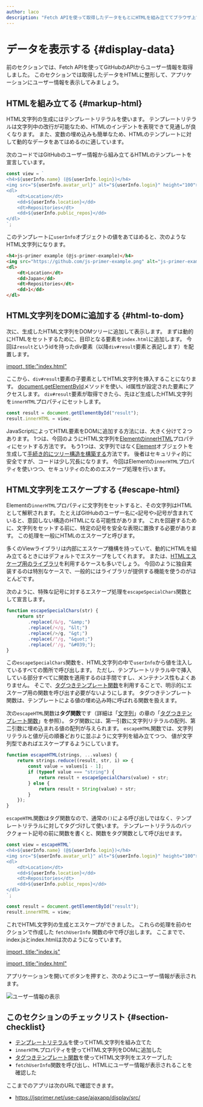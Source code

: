 ```yaml
---
author: laco
description: "Fetch APIを使って取得したデータをもとにHTMLを組み立ててブラウザ上で表示します。"
---
```


# データを表示する {#display-data}

前のセクションでは、Fetch APIを使ってGitHubのAPIからユーザー情報を取得しました。
このセクションでは取得したデータをHTMLに整形して、アプリケーションにユーザー情報を表示してみましょう。

## HTMLを組み立てる {#markup-html}

HTML文字列の生成にはテンプレートリテラルを使います。
テンプレートリテラルは文字列中の改行が可能なため、HTMLのインデントを表現できて見通しが良くなります。
また、変数の埋め込みも簡単なため、HTMLのテンプレートに対して動的なデータをあてはめるのに適しています。

次のコードではGitHubのユーザー情報から組み立てるHTMLのテンプレートを宣言しています。

<!-- 差分コードなので -->
<!-- doctest:disable -->
```js
const view = `
<h4>${userInfo.name} (@${userInfo.login})</h4>
<img src="${userInfo.avatar_url}" alt="${userInfo.login}" height="100">
<dl>
    <dt>Location</dt>
    <dd>${userInfo.location}</dd>
    <dt>Repositories</dt>
    <dd>${userInfo.public_repos}</dd>
</dl>
`;
```

このテンプレートに`userInfo`オブジェクトの値をあてはめると、次のようなHTML文字列になります。

```html
<h4>js-primer example (@js-primer-example)</h4>
<img src="https://github.com/js-primer-example.png" alt="js-primer-example" height="100">
<dl>
    <dt>Location</dt>
    <dd>Japan</dd>
    <dt>Repositories</dt>
    <dd>1</dd>
</dl>
```

## HTML文字列をDOMに追加する {#html-to-dom}

次に、生成したHTML文字列をDOMツリーに追加して表示します。
まずは動的にHTMLをセットするために、目印となる要素を`index.html`に追加します。
今回は`result`というidを持ったdiv要素（以降`div#result`要素と表記します）を配置します。

<!-- `div#result` についてはno-use-prototype-hashのオプションで許可している。 -->

[import, title:"index.html"](./src/index.html)

ここから、`div#result`要素の子要素としてHTML文字列を挿入することになります。
[document.getElementById][]メソッドを使い、id属性が設定された要素にアクセスします。
`div#result`要素が取得できたら、先ほど生成したHTML文字列を`innerHTML`プロパティにセットします。

<!-- 差分コードなので -->
<!-- doctest:disable -->
```js
const result = document.getElementById("result");
result.innerHTML = view;
```

JavaScriptによってHTML要素をDOMに追加する方法には、大きく分けて２つあります。
1つは、今回のようにHTML文字列を[ElementのinnerHTML][]プロパティにセットする方法です。
もう1つは、文字列ではなく[Element][]オブジェクトを生成して[手続き的にツリー構造を構築する][]方法です。
後者はセキュリティ的に安全ですが、コードは少し冗長になります。
今回はElementの`innerHTML`プロパティを使いつつ、セキュリティのためのエスケープ処理を行います。

## HTML文字列をエスケープする {#escape-html}

Elementの`innerHTML`プロパティに文字列をセットすると、その文字列はHTMLとして解釈されます。
たとえばGitHubのユーザー名に`<`記号や`>`記号が含まれていると、意図しない構造のHTMLになる可能性があります。
これを回避するために、文字列をセットする前に、特定の記号を安全な表現に置換する必要があります。
この処理を一般にHTMLのエスケープと呼びます。

多くのViewライブラリは内部にエスケープ機構を持っていて、動的にHTMLを組み立てるときにはデフォルトでエスケープをしてくれます。
または、[HTMLエスケープ用のライブラリ][]を利用するケースも多いでしょう。
今回のように独自実装するのは特別なケースで、一般的にはライブラリが提供する機能を使うのがほとんどです。

次のように、特殊な記号に対するエスケープ処理を`escapeSpecialChars`関数として宣言します。

```js
function escapeSpecialChars(str) {
    return str
        .replace(/&/g, "&amp;")
        .replace(/</g, "&lt;")
        .replace(/>/g, "&gt;")
        .replace(/"/g, "&quot;")
        .replace(/'/g, "&#039;");
}
```

この`escapeSpecialChars`関数を、HTML文字列の中で`userInfo`から値を注入しているすべての箇所で呼び出します。
ただし、テンプレートリテラル中で挿入している部分すべてに関数を適用するのは手間ですし、メンテナンス性もよくありません。
そこで、[タグつきテンプレート関数][]を利用することで、明示的にエスケープ用の関数を呼び出す必要がないようにします。
タグつきテンプレート関数は、テンプレートによる値の埋め込み時に呼ばれる関数を扱えます。

次の`escapeHTML`関数は**タグ関数**です（詳細は「[文字列][]」の章の「[タグつきテンプレート関数][]」を参照）。
タグ関数には、第一引数に文字列リテラルの配列、第二引数に埋め込まれる値の配列が与えられます。
`escapeHTML`関数では、文字列リテラルと値が元の順番どおりに並ぶように文字列を組み立てつつ、
値が文字列型であればエスケープするようにしています。

```js
function escapeHTML(strings, ...values) {
    return strings.reduce((result, str, i) => {
        const value = values[i - 1];
        if (typeof value === "string") {
            return result + escapeSpecialChars(value) + str;
        } else {
            return result + String(value) + str;
        }
    });
}
```

`escapeHTML`関数はタグ関数なので、通常の`()`による呼び出しではなく、テンプレートリテラルに対してタグづけして使います。
テンプレートリテラルのバッククォート記号の前に関数を書くと、関数をタグ関数として呼び出せます。

<!-- 差分コードなので -->
<!-- doctest:disable -->
```js
const view = escapeHTML`
<h4>${userInfo.name} (@${userInfo.login})</h4>
<img src="${userInfo.avatar_url}" alt="${userInfo.login}" height="100">
<dl>
    <dt>Location</dt>
    <dd>${userInfo.location}</dd>
    <dt>Repositories</dt>
    <dd>${userInfo.public_repos}</dd>
</dl>
`;

const result = document.getElementById("result");
result.innerHTML = view;
```

これでHTML文字列の生成とエスケープができました。
これらの処理を前のセクションで作成した `fetchUserInfo` 関数の中で呼び出します。
ここまでで、index.jsとindex.htmlは次のようになっています。

[import, title:"index.js"](src/index.js)

[import, title:"index.html"](src/index.html)

アプリケーションを開いてボタンを押すと、次のようにユーザー情報が表示されます。

![ユーザー情報の表示](img/fig-1.png)

## このセクションのチェックリスト {#section-checklist}

- [テンプレートリテラル][]を使ってHTML文字列を組み立てた
- `innerHTML`プロパティを使ってHTML文字列をDOMに追加した
- [タグつきテンプレート関数][]を使ってHTML文字列をエスケープした
- `fetchUserInfo`関数を呼び出し、HTMLにユーザー情報が表示されることを確認した

ここまでのアプリは次のURLで確認できます。

- <https://jsprimer.net/use-case/ajaxapp/display/src/>

<!-- sandpackの問題でindex.jsがscriptタグとは異なる読み方がされ、globalに関数が追加されない。そのためappendCodeでglobalThisに関数を追加する -->

<!-- sandpack:{
  "files": {
    "/index.js": {
      "path": "src/index.js",
      "appendCode": "/* この行は本編とは無関係であるため無視してください。 */ window.fetchUserInfo = fetchUserInfo;"
    },
    "/index.html": {
      "path": "src/index.html",
      "active": true
    },
    "/src/index.js": {
      "code": "/* このファイルは本編とは無関係のファイルなので無視してください。 本編のindex.jsは一つ上のディレクトリにあります */",
      "hidden": true
    }
  },
  "entry": "/index.js",
  "main": "/index.js",
  "environment": "static",
  "template": "vanilla",
  "options": {
    "showLineNumbers": true,
    "editorHeight": 550,
    "showConsole": true, 
    "showConsoleButton": true
  },
  "honkitSettings": {
    "isOpen": true,
    "hideExitButton": true
  }
} -->


[document.getElementById]: https://developer.mozilla.org/ja/docs/Web/API/Document/getElementById
[ElementのinnerHTML]: https://developer.mozilla.org/ja/docs/Web/API/Element/innerHTML
[Element]: https://developer.mozilla.org/ja/docs/Web/API/Element
[手続き的にツリー構造を構築する]: https://developer.mozilla.org/ja/docs/Web/API/Node/appendChild
[HTMLエスケープ用のライブラリ]: https://github.com/teppeis/htmlspecialchars
[文字列]: ../../../basic/string/README.md
[タグつきテンプレート関数]: ../../../basic/string/README.md#tagged-template-function
[テンプレートリテラル]: ../../../basic/string/README.md#create
